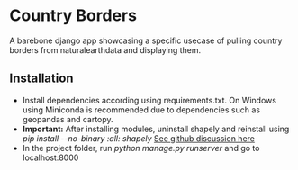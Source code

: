 # Country Borders

A barebone django app showcasing a specific usecase of pulling country borders from naturalearthdata and displaying them. 

## Installation
- Install dependencies according using requirements.txt. On Windows using Miniconda is recommended due to dependencies such as geopandas and cartopy.
- **Important:** After installing modules, uninstall shapely and reinstall using *pip install --no-binary :all: shapely* [See github discussion here](https://github.com/SciTools/cartopy/issues/879)
- In the project folder, run *python manage.py runserver* and go to localhost:8000
